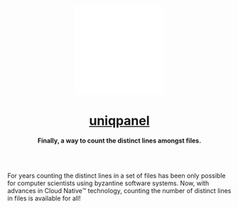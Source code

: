 <div align="center">
  <img src="static/uniqpanel-logo.svg" width="200" height="200">
  <h1><a href="https://uniqpanel.app/">uniqpanel</a></h1>
	<p>
		<strong>Finally, a way to count the distinct lines amongst files.</strong>
	</p>
	<br>
	<br>
</div>

For years counting the distinct lines in a set of files has been only possible for computer scientists using byzantine software systems. Now, with advances in Cloud Native™️ technology, counting the number of distinct lines in files is available for all!
